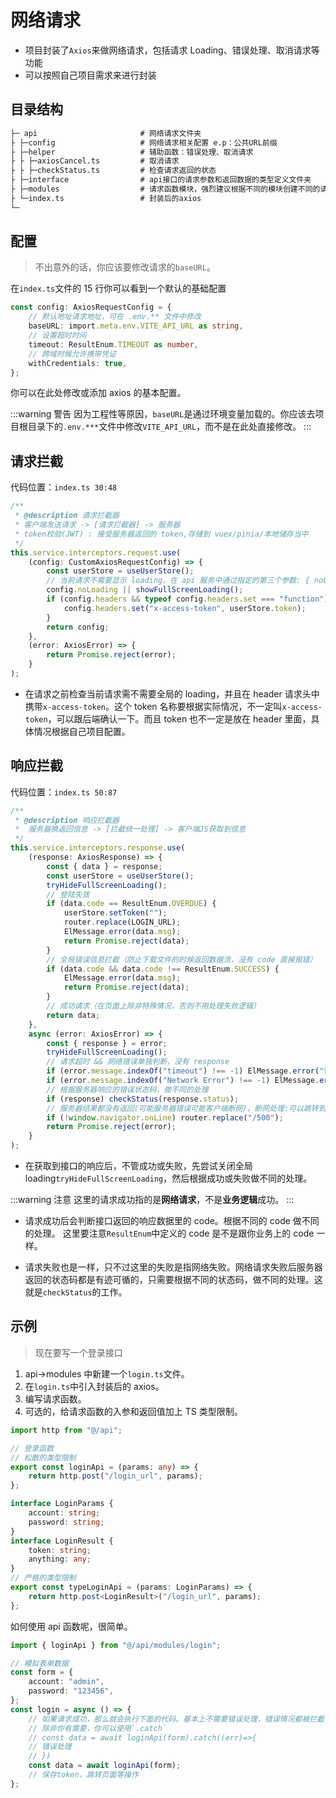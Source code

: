 # 网络请求

- 项目封装了`Axios`来做网络请求，包括请求 Loading、错误处理、取消请求等功能
- 可以按照自己项目需求来进行封装

## 目录结构

```txt
├─ api                       # 网络请求文件夹
├ ├─config                   # 网络请求相关配置 e.p：公共URL前缀
├ ├─helper                   # 辅助函数：错误处理、取消请求
├ ├ ├─axiosCancel.ts         # 取消请求
├ ├ ├─checkStatus.ts         # 检查请求返回的状态
├ ├─interface                # api接口的请求参数和返回数据的类型定义文件夹
├ ├─modules                  # 请求函数模块，强烈建议根据不同的模块创建不同的请求文件
├ └─index.ts                 # 封装后的axios
└─
```

## 配置

> 不出意外的话，你应该要修改请求的`baseURL`。

在`index.ts`文件的 15 行你可以看到一个默认的基础配置

```ts
const config: AxiosRequestConfig = {
	// 默认地址请求地址，可在 .env.** 文件中修改
	baseURL: import.meta.env.VITE_API_URL as string,
	// 设置超时时间
	timeout: ResultEnum.TIMEOUT as number,
	// 跨域时候允许携带凭证
	withCredentials: true,
};
```

你可以在此处修改或添加 axios 的基本配置。

:::warning 警告
因为工程性等原因，`baseURL`是通过环境变量加载的。你应该去项目根目录下的`.env.***`文件中修改`VITE_API_URL`，而不是在此处直接修改。
:::

## 请求拦截

代码位置：`index.ts 30:48`

```ts
/**
 * @description 请求拦截器
 * 客户端发送请求 -> [请求拦截器] -> 服务器
 * token校验(JWT) : 接受服务器返回的 token,存储到 vuex/pinia/本地储存当中
 */
this.service.interceptors.request.use(
	(config: CustomAxiosRequestConfig) => {
		const userStore = useUserStore();
		// 当前请求不需要显示 loading，在 api 服务中通过指定的第三个参数: { noLoading: true } 来控制
		config.noLoading || showFullScreenLoading();
		if (config.headers && typeof config.headers.set === "function") {
			config.headers.set("x-access-token", userStore.token);
		}
		return config;
	},
	(error: AxiosError) => {
		return Promise.reject(error);
	}
);
```

- 在请求之前检查当前请求需不需要全局的 loading，并且在 header 请求头中携带`x-access-token`。这个 token 名称要根据实际情况，不一定叫`x-access-token`，可以跟后端确认一下。而且 token 也不一定是放在 header 里面，具体情况根据自己项目配置。

## 响应拦截

代码位置：`index.ts 50:87`

```typescript
/**
 * @description 响应拦截器
 *  服务器换返回信息 -> [拦截统一处理] -> 客户端JS获取到信息
 */
this.service.interceptors.response.use(
	(response: AxiosResponse) => {
		const { data } = response;
		const userStore = useUserStore();
		tryHideFullScreenLoading();
		// 登陆失效
		if (data.code == ResultEnum.OVERDUE) {
			userStore.setToken("");
			router.replace(LOGIN_URL);
			ElMessage.error(data.msg);
			return Promise.reject(data);
		}
		// 全局错误信息拦截（防止下载文件的时候返回数据流，没有 code 直接报错）
		if (data.code && data.code !== ResultEnum.SUCCESS) {
			ElMessage.error(data.msg);
			return Promise.reject(data);
		}
		// 成功请求（在页面上除非特殊情况，否则不用处理失败逻辑）
		return data;
	},
	async (error: AxiosError) => {
		const { response } = error;
		tryHideFullScreenLoading();
		// 请求超时 && 网络错误单独判断，没有 response
		if (error.message.indexOf("timeout") !== -1) ElMessage.error("请求超时！请您稍后重试");
		if (error.message.indexOf("Network Error") !== -1) ElMessage.error("网络错误！请您稍后重试");
		// 根据服务器响应的错误状态码，做不同的处理
		if (response) checkStatus(response.status);
		// 服务器结果都没有返回(可能服务器错误可能客户端断网)，断网处理:可以跳转到断网页面
		if (!window.navigator.onLine) router.replace("/500");
		return Promise.reject(error);
	}
);
```

- 在获取到接口的响应后，不管成功或失败，先尝试关闭全局 loading`tryHideFullScreenLoading`，然后根据成功或失败做不同的处理。

:::warning 注意
这里的请求成功指的是**网络请求**，不是**业务逻辑**成功。
:::

- 请求成功后会判断接口返回的响应数据里的 code。根据不同的 code 做不同的处理。
  这里要注意`ResultEnum`中定义的 code 是不是跟你业务上的 code 一样。

- 请求失败也是一样，只不过这里的失败是指网络失败。网络请求失败后服务器返回的状态码都是有迹可循的，只需要根据不同的状态码，做不同的处理。这就是`checkStatus`的工作。

## 示例

> 现在要写一个登录接口

1. api->modules 中新建一个`login.ts`文件。
2. 在`login.ts`中引入封装后的 axios。
3. 编写请求函数。
4. 可选的，给请求函数的入参和返回值加上 TS 类型限制。

```ts
import http from "@/api";

// 登录函数
// 松散的类型限制
export const loginApi = (params: any) => {
	return http.post("/login_url", params);
};

interface LoginParams {
	account: string;
	password: string;
}
interface LoginResult {
	token: string;
	anything: any;
}
// 严格的类型限制
export const typeLoginApi = (params: LoginParams) => {
	return http.post<LoginResult>("/login_url", params);
};
```

如何使用 api 函数呢，很简单。

```ts
import { loginApi } from "@/api/modules/login";

// 模拟表单数据
const form = {
	account: "admin",
	password: "123456",
};
const login = async () => {
	// 如果请求成功，那么就会执行下面的代码。基本上不需要错误处理，错误情况都被拦截了
	// 除非你有需要，你可以使用`.catch`
	// const data = await loginApi(form).catch((err)=>{
	// 错误处理
	// })
	const data = await loginApi(form);
	// 保存token，跳转页面等操作
};
```
